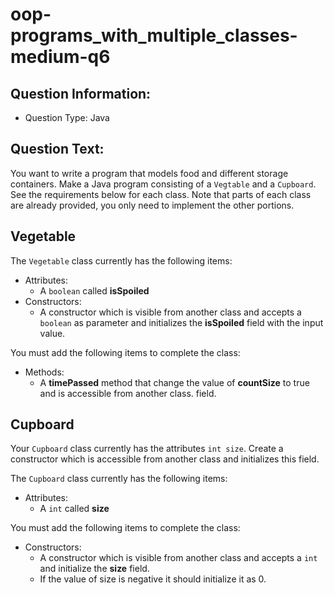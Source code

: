 # oop-programs_with_multiple_classes-medium-q6

## Question Information:

- Question Type: Java

## Question Text:

You want to write a program that models food and different storage containers. Make a Java program consisting of
a `Vegtable` and a `Cupboard`. See the requirements below for each class. Note that parts of each class are
already provided, you only need to implement the other portions.


## Vegetable


The `Vegetable` class currently has the following items:

- Attributes:
    - A `boolean` called **isSpoiled**
- Constructors:
    - A constructor which is visible from another class and accepts a `boolean` as parameter
      and initializes the **isSpoiled** field with the input value.

You must add the following items to complete the class:

- Methods:
    - A **timePassed** method that change the value of **countSize** to true and is accessible from another class.
      field.


## Cupboard
Your `Cupboard` class currently has the attributes `int size`. Create a
constructor which is accessible from another class and initializes this field.

The `Cupboard` class currently has the following items:
- Attributes:
    - A `int` called **size**

You must add the following items to complete the class:
- Constructors:
    - A constructor which is visible from another class and accepts a `int`
      and initialize the **size** field.
    - If the value of size is negative it should initialize it as 0.